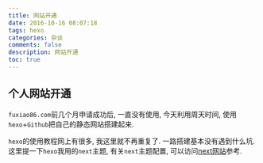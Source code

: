 ```yaml
---
title: 网站开通
date: 2016-10-16 08:07:18
tags: hexo
categories: 杂谈
comments: false
description: 网站开通
toc: true
---
```


## 个人网站开通

`fuxiao86.com`前几个月申请成功后, 一直没有使用, 今天利用周天时间, 使用`hexo`+`Github`把自己的静态网站搭建起来.

`hexo`的使用教程网上有很多, 我这里就不再重复了. 一路搭建基本没有遇到什么坑. 这里提一下`hexo`我用的`next`主题, 有关`next`主题配置, 可以访问[next网站](http://theme-next.iissnan.com/)参考.


